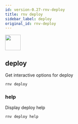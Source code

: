 ```yaml
---
id: version-0.27-rnv-deploy
title: rnv deploy
sidebar_label: deploy
original_id: rnv-deploy
---
```


<img src="https://renative.org/img/ic_cli.png" width=50 height=50 />

## deploy

Get interactive options for deploy

```bash
rnv deploy
```

### help

Display deploy help

```bash
rnv deploy help
```
